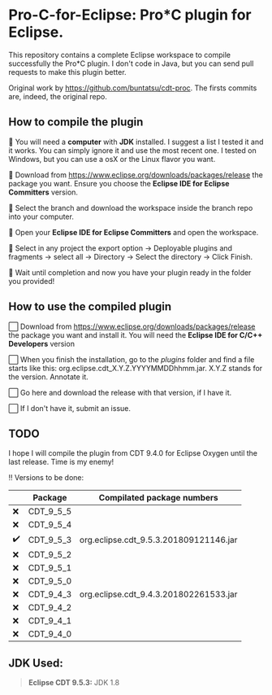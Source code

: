 # Pro-C-for-Eclipse: Pro*C plugin for Eclipse.

This repository contains a complete Eclipse workspace to compile successfully the Pro*C plugin.
I don't code in Java, but you can send pull requests to make this plugin better.

Original work by https://github.com/buntatsu/cdt-proc. The firsts commits are, indeed, the original repo.

## How to compile the plugin

🔘 You will need a **computer** with **JDK** installed. I suggest a list I tested it and it works. You can simply ignore it and use the most recent one. I tested on Windows, but you can use a osX or the Linux flavor you want.

🔘 Download from https://www.eclipse.org/downloads/packages/release the package you want. Ensure you choose the **Eclipse IDE for Eclipse Committers** version.

🔘 Select the branch and download the workspace inside the branch repo into your computer.

🔘 Open your **Eclipse IDE for Eclipse Committers** and open the workspace.

🔘 Select in any project the export option -> Deployable plugins and fragments -> select all -> Directory -> Select the directory -> Click Finish.

🔘 Wait until completion and now you have your plugin ready in the folder you provided!

## How to use the compiled plugin

⬜️ Download from https://www.eclipse.org/downloads/packages/release the package you want and install it. You will need the **Eclipse IDE for C/C++ Developers** version

⬜️ When you finish the installation, go to the *plugins* folder and find a file starts like this: org.eclipse.cdt_X.Y.Z.YYYYMMDDhhmm.jar. X.Y.Z stands for the version. Annotate it.

⬜️ Go here and download the release with that version, if I have it.

⬜️ If I don't have it, submit an issue.

## TODO

I hope I will compile the plugin from CDT 9.4.0 for Eclipse Oxygen until the last release. Time is my enemy!

‼️ Versions to be done:

|   | Package   | Compilated package numbers             |
|---|-----------|----------------------------------------|
| ❌️ | CDT_9_5_5 |                                        |
| ❌️ | CDT_9_5_4 |                                        |
| ✔️ | CDT_9_5_3 | org.eclipse.cdt_9.5.3.201809121146.jar |
| ❌️ | CDT_9_5_2 |                                        |
| ❌️ | CDT_9_5_1 |                                        |
| ❌️ | CDT_9_5_0 |                                        |
| ❌️ | CDT_9_4_3 | org.eclipse.cdt_9.4.3.201802261533.jar |
| ❌️ | CDT_9_4_2 |                                        |
| ❌️ | CDT_9_4_1 |                                        |
| ❌️ | CDT_9_4_0 |                                        |

## JDK Used:
> **Eclipse CDT 9.5.3:** JDK 1.8
